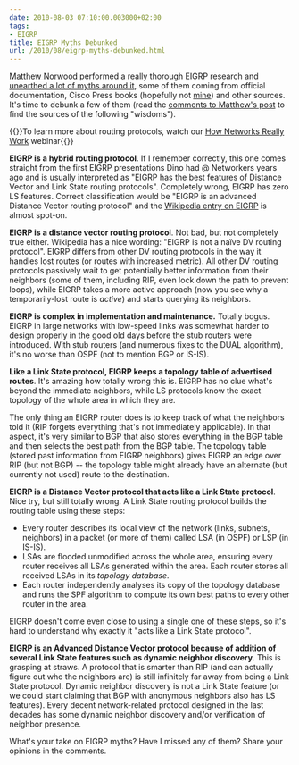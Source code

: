 ```yaml
---
date: 2010-08-03 07:10:00.003000+02:00
tags:
- EIGRP
title: EIGRP Myths Debunked
url: /2010/08/eigrp-myths-debunked.html
---
```

[Matthew Norwood](http://twitter.com/matthewnorwood) performed a really thorough EIGRP research and [unearthed a lot of myths around it](http://networktherapy.wordpress.com/2010/07/29/how-much-do-you-really-know-about-technology-x), some of them coming from official documentation, Cisco Press books (hopefully not [mine](http://www.amazon.com/gp/product/1578701651?ie=UTF8&tag=cisioshinandt-20&linkCode=xm2&camp=1789&creativeASIN=1578701651)) and other sources. It's time to debunk a few of them (read the [comments to Matthew's post](#comment-7) to find the sources of the following "wisdoms").

{{<note info>}}To learn more about routing protocols, watch our [How Networks Really Work](https://www.ipspace.net/How_Networks_Really_Work) webinar{{</note>}}

**EIGRP is a hybrid routing protocol**. If I remember correctly, this one comes straight from the first EIGRP presentations Dino had @ Networkers years ago and is usually interpreted as "EIGRP has the best features of Distance Vector and Link State routing protocols". Completely wrong, EIGRP has zero LS features. Correct classification would be "EIGRP is an advanced Distance Vector routing protocol" and the [Wikipedia entry on EIGRP](#EIGRP_classification_as_a_distance-vector) is almost spot-on.
<!--more-->
**EIGRP is a distance vector routing protocol**. Not bad, but not completely true either. Wikipedia has a nice wording: "EIGRP is not a naïve DV routing protocol". EIGRP differs from other DV routing protocols in the way it handles lost routes (or routes with increased metric). All other DV routing protocols passively wait to get potentially better information from their neighbors (some of them, including RIP, even lock down the path to prevent loops), while EIGRP takes a more active approach (now you see why a temporarily-lost route is *active*) and starts querying its neighbors.

**EIGRP is complex in implementation and maintenance.** Totally bogus. EIGRP in large networks with low-speed links was somewhat harder to design properly in the good old days before the stub routers were introduced. With stub routers (and numerous fixes to the DUAL algorithm), it's no worse than OSPF (not to mention BGP or IS-IS).

**Like a Link State protocol, EIGRP keeps a topology table of advertised routes**. It's amazing how totally wrong this is. EIGRP has no clue what's beyond the immediate neighbors, while LS protocols know the exact topology of the whole area in which they are.

The only thing an EIGRP router does is to keep track of what the neighbors told it (RIP forgets everything that's not immediately applicable). In that aspect, it's very similar to BGP that also stores everything in the BGP table and then selects the best path from the BGP table. The topology table (stored past information from EIGRP neighbors) gives EIGRP an edge over RIP (but not BGP) -- the topology table might already have an alternate (but currently not used) route to the destination.

**EIGRP is a Distance Vector protocol that acts like a Link State protocol**. Nice try, but still totally wrong. A Link State routing protocol builds the routing table using these steps:

-   Every router describes its local view of the network (links, subnets, neighbors) in a packet (or more of them) called LSA (in OSPF) or LSP (in IS-IS).
-   LSAs are flooded unmodified across the whole area, ensuring every router receives all LSAs generated within the area. Each router stores all received LSAs in its *topology database*.
-   Each router independently analyses its copy of the topology database and runs the SPF algorithm to compute its own best paths to every other router in the area.

EIGRP doesn\'t come even close to using a single one of these steps, so it's hard to understand why exactly it "acts like a Link State protocol".

**EIGRP is an Advanced Distance Vector protocol because of addition of several Link State features such as dynamic neighbor discovery**. This is grasping at straws. A protocol that is smarter than RIP (and can actually figure out who the neighbors are) is still infinitely far away from being a Link State protocol. Dynamic neighbor discovery is not a Link State feature (or we could start claiming that BGP with anonymous neighbors also has LS features). Every decent network-related protocol designed in the last decades has some dynamic neighbor discovery and/or verification of neighbor presence.

What's your take on EIGRP myths? Have I missed any of them? Share your opinions in the comments.
